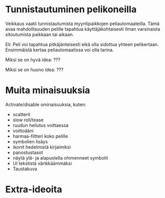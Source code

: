 # Tunnistautuminen pelikoneilla

Veikkaus vaatii tunnistautumista myyntipaikkojen peliautomaateilla.
Tämä avaa mahdollisuuden pelille tapahtua käyttäjäkohtaisesti ilman varsinaista sitoutumista paikkaan tai aikaan.

Eli:
Peli voi tapahtua pitkäjänteisesti eikä olla sidottua yhteen pelikertaan.
Ensimmäistä kertaa peliautomaatissa voi olla tarina.

Miksi se on hyvä idea:
???

Miksi se on huono idea:
???

# Muita minaisuuksia
Activate/disable ominaisuuksia, kuten:
- scatterit
- slow roll/tease
- ruudun heilutus voittaessa
- voittoääni
- harmaa-filtteri koko pelille
- symbolien lisäys
- ikonit hedelmistä kirjaimiksi
- panostustasot
- näytä ylä- ja alapuolella ohimenneet symbolit
- UI tekstistä värikkäämmäksi
- Taustakuva

# Extra-ideoita

